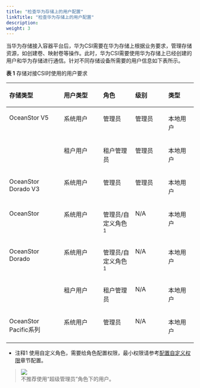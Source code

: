 ```yaml
---
title: "检查华为存储上的用户配置"
linkTitle: "检查华为存储上的用户配置"
description: 
weight: 3
---
```


当华为存储接入容器平台后，华为CSI需要在华为存储上根据业务要求，管理存储资源，如创建卷、映射卷等操作。此时，华为CSI需要使用华为存储上已经创建的用户和华为存储进行通信。针对不同存储设备所需要的用户信息如下表所示。

**表 1**  存储对接CSI时使用的用户要求

<a name="zh-cn_topic_0214996140_table14321516134313"></a>
<table><thead align="left"><tr id="zh-cn_topic_0214996140_row5326166437"><th class="cellrowborder" valign="top" width="29.13%" id="mcps1.2.6.1.1"><p id="zh-cn_topic_0214996140_p1832131654315"><a name="zh-cn_topic_0214996140_p1832131654315"></a><a name="zh-cn_topic_0214996140_p1832131654315"></a>存储类型</p>
</th>
<th class="cellrowborder" valign="top" width="20.97%" id="mcps1.2.6.1.2"><p id="zh-cn_topic_0214996140_p240885914315"><a name="zh-cn_topic_0214996140_p240885914315"></a><a name="zh-cn_topic_0214996140_p240885914315"></a>用户类型</p>
</th>
<th class="cellrowborder" valign="top" width="17.119999999999997%" id="mcps1.2.6.1.3"><p id="zh-cn_topic_0214996140_p15321716184318"><a name="zh-cn_topic_0214996140_p15321716184318"></a><a name="zh-cn_topic_0214996140_p15321716184318"></a>角色</p>
</th>
<th class="cellrowborder" valign="top" width="17.61%" id="mcps1.2.6.1.4"><p id="zh-cn_topic_0214996140_p432316124312"><a name="zh-cn_topic_0214996140_p432316124312"></a><a name="zh-cn_topic_0214996140_p432316124312"></a>级别</p>
</th>
<th class="cellrowborder" valign="top" width="15.17%" id="mcps1.2.6.1.5"><p id="zh-cn_topic_0214996140_p83251674311"><a name="zh-cn_topic_0214996140_p83251674311"></a><a name="zh-cn_topic_0214996140_p83251674311"></a>类型</p>
</th>
</tr>
</thead>
<tbody><tr id="zh-cn_topic_0214996140_row132121615432"><td class="cellrowborder" rowspan="2" valign="top" width="29.13%" headers="mcps1.2.6.1.1 "><p id="zh-cn_topic_0214996140_p1232416104313"><a name="zh-cn_topic_0214996140_p1232416104313"></a><a name="zh-cn_topic_0214996140_p1232416104313"></a>OceanStor V5</p>
</td>
<td class="cellrowborder" valign="top" width="20.97%" headers="mcps1.2.6.1.2 "><p id="zh-cn_topic_0214996140_p9115125319436"><a name="zh-cn_topic_0214996140_p9115125319436"></a><a name="zh-cn_topic_0214996140_p9115125319436"></a>系统用户</p>
</td>
<td class="cellrowborder" valign="top" width="17.119999999999997%" headers="mcps1.2.6.1.3 "><p id="zh-cn_topic_0214996140_p203211654314"><a name="zh-cn_topic_0214996140_p203211654314"></a><a name="zh-cn_topic_0214996140_p203211654314"></a>管理员</p>
</td>
<td class="cellrowborder" valign="top" width="17.61%" headers="mcps1.2.6.1.4 "><p id="zh-cn_topic_0214996140_p1732191664311"><a name="zh-cn_topic_0214996140_p1732191664311"></a><a name="zh-cn_topic_0214996140_p1732191664311"></a>管理员</p>
</td>
<td class="cellrowborder" valign="top" width="15.17%" headers="mcps1.2.6.1.5 "><p id="zh-cn_topic_0214996140_p1532116144311"><a name="zh-cn_topic_0214996140_p1532116144311"></a><a name="zh-cn_topic_0214996140_p1532116144311"></a>本地用户</p>
</td>
</tr>
<tr id="zh-cn_topic_0214996140_row217510214456"><td class="cellrowborder" valign="top" headers="mcps1.2.6.1.1 "><p id="zh-cn_topic_0214996140_p1517512154515"><a name="zh-cn_topic_0214996140_p1517512154515"></a><a name="zh-cn_topic_0214996140_p1517512154515"></a>租户用户</p>
</td>
<td class="cellrowborder" valign="top" headers="mcps1.2.6.1.2 "><p id="zh-cn_topic_0214996140_p161761824457"><a name="zh-cn_topic_0214996140_p161761824457"></a><a name="zh-cn_topic_0214996140_p161761824457"></a>租户管理员</p>
</td>
<td class="cellrowborder" valign="top" headers="mcps1.2.6.1.3 "><p id="zh-cn_topic_0214996140_p71768264519"><a name="zh-cn_topic_0214996140_p71768264519"></a><a name="zh-cn_topic_0214996140_p71768264519"></a>管理员</p>
</td>
<td class="cellrowborder" valign="top" headers="mcps1.2.6.1.4 "><p id="zh-cn_topic_0214996140_p111763294517"><a name="zh-cn_topic_0214996140_p111763294517"></a><a name="zh-cn_topic_0214996140_p111763294517"></a>本地用户</p>
</td>
</tr>
<tr id="zh-cn_topic_0214996140_row66361943164415"><td class="cellrowborder" valign="top" width="29.13%" headers="mcps1.2.6.1.1 "><p id="zh-cn_topic_0214996140_p66361843174416"><a name="zh-cn_topic_0214996140_p66361843174416"></a><a name="zh-cn_topic_0214996140_p66361843174416"></a>OceanStor Dorado V3</p>
</td>
<td class="cellrowborder" valign="top" width="20.97%" headers="mcps1.2.6.1.2 "><p id="zh-cn_topic_0214996140_p84081753144412"><a name="zh-cn_topic_0214996140_p84081753144412"></a><a name="zh-cn_topic_0214996140_p84081753144412"></a>系统用户</p>
</td>
<td class="cellrowborder" valign="top" width="17.119999999999997%" headers="mcps1.2.6.1.3 "><p id="zh-cn_topic_0214996140_p1293710272510"><a name="zh-cn_topic_0214996140_p1293710272510"></a><a name="zh-cn_topic_0214996140_p1293710272510"></a>管理员</p>
</td>
<td class="cellrowborder" valign="top" width="17.61%" headers="mcps1.2.6.1.4 "><p id="zh-cn_topic_0214996140_p18937927175118"><a name="zh-cn_topic_0214996140_p18937927175118"></a><a name="zh-cn_topic_0214996140_p18937927175118"></a>管理员</p>
</td>
<td class="cellrowborder" valign="top" width="15.17%" headers="mcps1.2.6.1.5 "><p id="zh-cn_topic_0214996140_p293715275511"><a name="zh-cn_topic_0214996140_p293715275511"></a><a name="zh-cn_topic_0214996140_p293715275511"></a>本地用户</p>
</td>
</tr>
<tr id="zh-cn_topic_0214996140_row163581026142419"><td class="cellrowborder" valign="top" width="29.13%" headers="mcps1.2.6.1.1 "><p id="zh-cn_topic_0214996140_p335942672413"><a name="zh-cn_topic_0214996140_p335942672413"></a><a name="zh-cn_topic_0214996140_p335942672413"></a>OceanStor</p>
</td>
<td class="cellrowborder" valign="top" width="20.97%" headers="mcps1.2.6.1.2 "><p id="zh-cn_topic_0214996140_p1129916445242"><a name="zh-cn_topic_0214996140_p1129916445242"></a><a name="zh-cn_topic_0214996140_p1129916445242"></a>系统用户</p>
</td>
<td class="cellrowborder" valign="top" width="17.119999999999997%" headers="mcps1.2.6.1.3 "><p id="zh-cn_topic_0214996140_p12299194414240"><a name="zh-cn_topic_0214996140_p12299194414240"></a><a name="zh-cn_topic_0214996140_p12299194414240"></a>管理员/自定义角色<sup id="sup19138264283"><a name="sup19138264283"></a><a name="sup19138264283"></a>1</sup></p>
</td>
<td class="cellrowborder" valign="top" width="17.61%" headers="mcps1.2.6.1.4 "><p id="zh-cn_topic_0214996140_p329910440244"><a name="zh-cn_topic_0214996140_p329910440244"></a><a name="zh-cn_topic_0214996140_p329910440244"></a>N/A</p>
</td>
<td class="cellrowborder" valign="top" width="15.17%" headers="mcps1.2.6.1.5 "><p id="zh-cn_topic_0214996140_p11299154442413"><a name="zh-cn_topic_0214996140_p11299154442413"></a><a name="zh-cn_topic_0214996140_p11299154442413"></a>本地用户</p>
</td>
</tr>
<tr id="zh-cn_topic_0214996140_row143210168434"><td class="cellrowborder" rowspan="2" valign="top" width="29.13%" headers="mcps1.2.6.1.1 "><p id="zh-cn_topic_0214996140_p23218164437"><a name="zh-cn_topic_0214996140_p23218164437"></a><a name="zh-cn_topic_0214996140_p23218164437"></a>OceanStor Dorado</p>
</td>
<td class="cellrowborder" valign="top" width="20.97%" headers="mcps1.2.6.1.2 "><p id="zh-cn_topic_0214996140_p13170324518"><a name="zh-cn_topic_0214996140_p13170324518"></a><a name="zh-cn_topic_0214996140_p13170324518"></a>系统用户</p>
</td>
<td class="cellrowborder" valign="top" width="17.119999999999997%" headers="mcps1.2.6.1.3 "><p id="zh-cn_topic_0214996140_p2045125319467"><a name="zh-cn_topic_0214996140_p2045125319467"></a><a name="zh-cn_topic_0214996140_p2045125319467"></a>管理员/自定义角色<sup id="sup221894516187"><a name="sup221894516187"></a><a name="sup221894516187"></a>1</sup></p>
</td>
<td class="cellrowborder" valign="top" width="17.61%" headers="mcps1.2.6.1.4 "><p id="zh-cn_topic_0214996140_p845125344614"><a name="zh-cn_topic_0214996140_p845125344614"></a><a name="zh-cn_topic_0214996140_p845125344614"></a>N/A</p>
</td>
<td class="cellrowborder" valign="top" width="15.17%" headers="mcps1.2.6.1.5 "><p id="zh-cn_topic_0214996140_p124515539466"><a name="zh-cn_topic_0214996140_p124515539466"></a><a name="zh-cn_topic_0214996140_p124515539466"></a>本地用户</p>
</td>
</tr>
<tr id="zh-cn_topic_0214996140_row9761201434620"><td class="cellrowborder" valign="top" headers="mcps1.2.6.1.1 "><p id="zh-cn_topic_0214996140_p117072165112"><a name="zh-cn_topic_0214996140_p117072165112"></a><a name="zh-cn_topic_0214996140_p117072165112"></a>租户用户</p>
</td>
<td class="cellrowborder" valign="top" headers="mcps1.2.6.1.2 "><p id="zh-cn_topic_0214996140_p14452053154610"><a name="zh-cn_topic_0214996140_p14452053154610"></a><a name="zh-cn_topic_0214996140_p14452053154610"></a>租户管理员</p>
</td>
<td class="cellrowborder" valign="top" headers="mcps1.2.6.1.3 "><p id="zh-cn_topic_0214996140_p15451053204616"><a name="zh-cn_topic_0214996140_p15451053204616"></a><a name="zh-cn_topic_0214996140_p15451053204616"></a>N/A</p>
</td>
<td class="cellrowborder" valign="top" headers="mcps1.2.6.1.4 "><p id="zh-cn_topic_0214996140_p1745125312460"><a name="zh-cn_topic_0214996140_p1745125312460"></a><a name="zh-cn_topic_0214996140_p1745125312460"></a>本地用户</p>
</td>
</tr>
<tr id="zh-cn_topic_0214996140_row85331119464"><td class="cellrowborder" valign="top" width="29.13%" headers="mcps1.2.6.1.1 "><p id="zh-cn_topic_0214996140_p10532011104612"><a name="zh-cn_topic_0214996140_p10532011104612"></a><a name="zh-cn_topic_0214996140_p10532011104612"></a>OceanStor Pacific系列</p>
</td>
<td class="cellrowborder" valign="top" width="20.97%" headers="mcps1.2.6.1.2 "><p id="zh-cn_topic_0214996140_p145391184612"><a name="zh-cn_topic_0214996140_p145391184612"></a><a name="zh-cn_topic_0214996140_p145391184612"></a>系统用户</p>
</td>
<td class="cellrowborder" valign="top" width="17.119999999999997%" headers="mcps1.2.6.1.3 "><p id="zh-cn_topic_0214996140_p1453151116467"><a name="zh-cn_topic_0214996140_p1453151116467"></a><a name="zh-cn_topic_0214996140_p1453151116467"></a><span>管理员</span></p>
</td>
<td class="cellrowborder" valign="top" width="17.61%" headers="mcps1.2.6.1.4 "><p id="zh-cn_topic_0214996140_p1753131112468"><a name="zh-cn_topic_0214996140_p1753131112468"></a><a name="zh-cn_topic_0214996140_p1753131112468"></a>N/A</p>
</td>
<td class="cellrowborder" valign="top" width="15.17%" headers="mcps1.2.6.1.5 "><p id="zh-cn_topic_0214996140_p4533113468"><a name="zh-cn_topic_0214996140_p4533113468"></a><a name="zh-cn_topic_0214996140_p4533113468"></a>本地用户</p>
</td>
</tr>
</tbody>
</table>

-   注释1 使用自定义角色，需要给角色配置权限，最小权限请参考[配置自定义权限](/docs/appendix/configuring-custom-permissions)章节配置。

>![](/css-docs/public_sys-resources/zh-cn/icon-notice.gif)  
>不推荐使用“超级管理员”角色下的用户。

